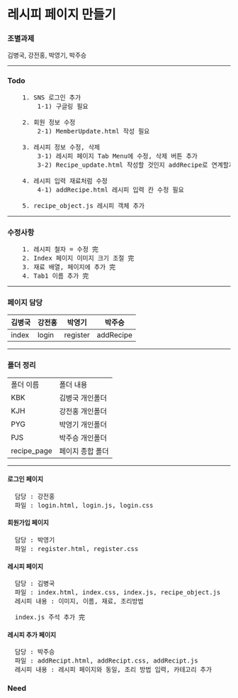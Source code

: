 # 레시피 페이지 만들기

### 조별과제

김병국, 강전홍, 박영기, 박주승

---

### Todo
<pre>
    1. SNS 로그인 추가
        1-1) 구글링 필요
    
    2. 회원 정보 수정
        2-1) MemberUpdate.html 작성 필요
    
    3. 레시피 정보 수정, 삭제
        3-1) 레시피 페이지 Tab Menu에 수정, 삭제 버튼 추가
        3-2) Recipe_update.html 작성할 것인지 addRecipe로 연계할지 토의 필요
    
    4. 레시피 입력 재료처럼 수정
        4-1) addRecipe.html 레시피 입력 칸 수정 필요
    
    5. recipe_object.js 레시피 객체 추가
</pre>

---

### 수정사항
<pre>
    1. 레시피 철자 = 수정 完
    2. Index 페이지 이미지 크기 조절 完
    3. 재료 배열, 페이지에 추가 完
    4. Tab1 이름 추가 完
</pre>

---

### 페이지 담당

 | 김병국 | 강전홍 | 박영기 | 박주승 |
 | ----- | ------ | ------| ------|
 | index | login | register | addRecipe |

---

### 폴더 정리

<table>
  <tr>
    <td>폴더 이름</td>
    <td>폴더 내용</td>
  </tr>
  <tr>
    <td>KBK</td>
    <td>김병국 개인폴더</td>
  </tr>
  <tr>
    <td>KJH</td>
    <td>강전홍 개인폴더</td>
  </tr>
  <tr>
    <td>PYG</td>
    <td>박영기 개인폴더</td>
  </tr>
  <tr>
    <td>PJS</td>
    <td>박주승 개인폴더</td>
  </tr>
  <tr>
    <td>recipe_page</td>
    <td>페이지 종합 폴더</td>
  </tr>
</table>

---

#### 로그인 페이지
<pre>
  담당 : 강전홍
  파일 : login.html, login.js, login.css
</pre>

#### 회원가입 페이지
<pre>
  담당 : 박영기
  파일 : register.html, register.css
</pre>

#### 레시피 페이지
<pre>
  담당 : 김병국
  파일 : index.html, index.css, index.js, recipe_object.js
  레시피 내용 : 이미지, 이름, 재료, 조리방법

  index.js 주석 추가 完
</pre>

#### 레시피 추가 페이지
<pre>
  담당 : 박주승
  파일 : addRecipt.html, addRecipt.css, addRecipt.js
  레시피 내용 : 레시피 페이지와 동일, 조리 방법 입력, 카테고리 추가
</pre>

### Need

